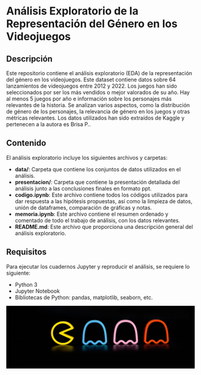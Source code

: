 # Análisis Exploratorio de la Representación del Género en los Videojuegos

## Descripción
Este repositorio contiene el análisis exploratorio (EDA) de la representación del género en los videojuegos.
Este dataset contiene datos sobre 64 lanzamientos de videojuegos entre 2012 y 2022. Los juegos han sido seleccionados por ser los más vendidos o mejor valorados de su año. Hay al menos 5 juegos por año e información sobre los personajes más relevantes de la historia.
Se analizan varios aspectos, como la distribución de género de los personajes, la relevancia de género en los juegos y otras métricas relevantes.
Los datos utilizados han sido extraídos de Kaggle y pertenecen a la autora es Brisa P..

## Contenido
El análisis exploratorio incluye los siguientes archivos y carpetas:

- **data/**: Carpeta que contiene los conjuntos de datos utilizados en el análisis.
- **presentacion/**: Carpeta que contiene la presentación detallada del análisis junto a las conclusiones finales en formato ppt.
- **codigo.ipynb**: Este archivo contiene todos los códigos utilizados para dar respuesta a las hipótesis propuestas, así como la limpieza de datos, unión de dataframes, comparación de gráficas y notas.
- **memoria.ipynb**: Este archivo contiene el resumen ordenado y comentado de todo el trabajo de análisis, con los datos relevantes.
- **README.md**: Este archivo que proporciona una descripción general del análisis exploratorio.

## Requisitos
Para ejecutar los cuadernos Jupyter y reproducir el análisis, se requiere lo siguiente:

- Python 3
- Jupyter Notebook
- Bibliotecas de Python: pandas, matplotlib, seaborn, etc.

![Representación del Género en los Videojuegos](./data/Pacman-BANNER.jpg)
